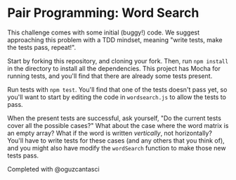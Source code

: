 # Pair Programming: Word Search

This challenge comes with some initial (buggy!) code. We suggest approaching this problem with a TDD mindset, meaning "write tests, make the tests pass, repeat!".

Start by forking this repository, and cloning your fork. Then, run `npm install` in the directory to install all the dependencies. This project has Mocha for running tests, and you'll find that there are already some tests present.

Run tests with `npm test`. You'll find that one of the tests doesn't pass yet, so you'll want to start by editing the code in `wordsearch.js` to allow the tests to pass.

When the present tests are successful, ask yourself, "Do the current tests cover all the possible cases?" What about the case where the word matrix is an empty array? What if the word is written _vertically_, not horizontally? You'll have to write tests for these cases (and any others that you think of), and you might also have modify the `wordSearch` function to make those new tests pass.

Completed with @oguzcantasci